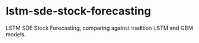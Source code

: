# lstm-sde-stock-forecasting
LSTM SDE Stock Forecasting, comparing against tradition LSTM and GBM models. 
